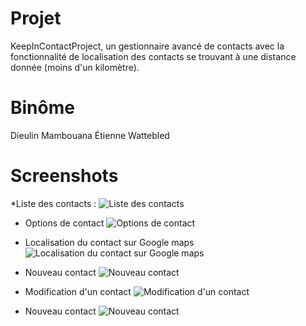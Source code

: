 # Projet
KeepInContactProject, un gestionnaire avancé de contacts avec la fonctionnalité de localisation des contacts se trouvant à une distance donnée (moins d'un kilomètre).

# Binôme
Dieulin Mambouana
Étienne Wattebled

# Screenshots
*Liste des contacts :
![Liste des contacts](https://cloud.githubusercontent.com/assets/14126801/10700404/d6204d7a-79bd-11e5-9ab3-01d6495ea3f7.png "Liste des contacts")

* Options de contact
![Options de contact](https://cloud.githubusercontent.com/assets/14126801/10700445/04070a08-79be-11e5-9907-aff59e11a648.png "Options de contact")

* Localisation du contact sur Google maps
![Localisation du contact sur Google maps](https://cloud.githubusercontent.com/assets/14126801/10700472/311a57e8-79be-11e5-88a7-490877506446.png "Localisation du contact sur Google maps")

* Nouveau contact
![Nouveau contact](https://cloud.githubusercontent.com/assets/14126801/10700484/4a724fd4-79be-11e5-8a57-3080fdd3be35.png "Nouveau contact")

* Modification d'un contact
![Modification d'un contact](https://cloud.githubusercontent.com/assets/14126801/10700509/84e46198-79be-11e5-8a97-e33c74d09662.png "Modification d'un contact")

* Nouveau contact
![Nouveau contact](https://cloud.githubusercontent.com/assets/14126801/10700484/4a724fd4-79be-11e5-8a57-3080fdd3be35.png "Nouveau contact")
